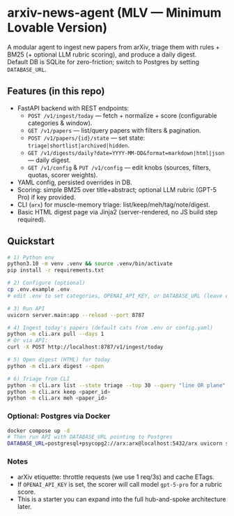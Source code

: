 # arxiv-news-agent (MLV — Minimum Lovable Version)

A modular agent to ingest new papers from arXiv, triage them with rules + BM25 (+ optional LLM rubric scoring), and produce a daily digest.  
Default DB is SQLite for zero-friction; switch to Postgres by setting `DATABASE_URL`.

## Features (in this repo)
- FastAPI backend with REST endpoints:
  - `POST /v1/ingest/today` — fetch + normalize + score (configurable categories & window).
  - `GET /v1/papers` — list/query papers with filters & pagination.
  - `POST /v1/papers/{id}/state` — set state: `triage|shortlist|archived|hidden`.
  - `GET /v1/digests/daily?date=YYYY-MM-DD&format=markdown|html|json` — daily digest.
  - `GET /v1/config` & `PUT /v1/config` — edit knobs (sources, filters, quotas, scorer weights).
- YAML config, persisted overrides in DB.
- Scoring: simple BM25 over title+abstract; optional LLM rubric (GPT-5 Pro) if key provided.
- CLI (`arx`) for muscle-memory triage: list/keep/meh/tag/note/digest.
- Basic HTML digest page via Jinja2 (server-rendered, no JS build step required).

## Quickstart
```bash
# 1) Python env
python3.10 -m venv .venv && source .venv/bin/activate
pip install -r requirements.txt

# 2) Configure (optional)
cp .env.example .env
# edit .env to set categories, OPENAI_API_KEY, or DATABASE_URL (leave empty for SQLite)

# 3) Run API
uvicorn server.main:app --reload --port 8787

# 4) Ingest today's papers (default cats from .env or config.yaml)
python -m cli.arx pull --days 1
# Or via API:
curl -X POST http://localhost:8787/v1/ingest/today

# 5) Open digest (HTML) for today
python -m cli.arx digest --open

# 6) Triage from CLI
python -m cli.arx list --state triage --top 30 --query "line OR plane"
python -m cli.arx keep <paper_id>
python -m cli.arx meh <paper_id>
```

### Optional: Postgres via Docker
```bash
docker compose up -d
# Then run API with DATABASE_URL pointing to Postgres
DATABASE_URL=postgresql+psycopg2://arx:arx@localhost:5432/arx uvicorn server.main:app --port 8787
```

### Notes
- arXiv etiquette: throttle requests (we use 1 req/3s) and cache ETags. 
- If `OPENAI_API_KEY` is set, the scorer will call model `gpt-5-pro` for a rubric score.
- This is a starter you can expand into the full hub-and-spoke architecture later.
